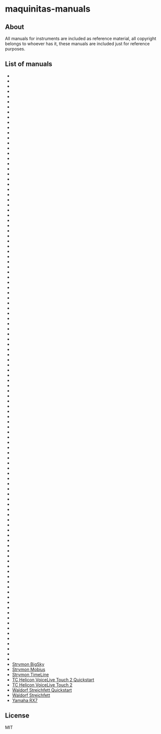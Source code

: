 # maquinitas-manuals

## About

All manuals for instruments are included as reference material, all copyright belongs to whoever has it, these manuals are included just for reference purposes.

## List of manuals

* [](/manuals/)
* [](/manuals/)
* [](/manuals/)
* [](/manuals/)
* [](/manuals/)
* [](/manuals/)
* [](/manuals/)
* [](/manuals/)
* [](/manuals/)
* [](/manuals/)
* [](/manuals/)
* [](/manuals/)
* [](/manuals/)
* [](/manuals/)
* [](/manuals/)
* [](/manuals/)
* [](/manuals/)
* [](/manuals/)
* [](/manuals/)
* [](/manuals/)
* [](/manuals/)
* [](/manuals/)
* [](/manuals/)
* [](/manuals/)
* [](/manuals/)
* [](/manuals/)
* [](/manuals/)
* [](/manuals/)
* [](/manuals/)
* [](/manuals/)
* [](/manuals/)
* [](/manuals/)
* [](/manuals/)
* [](/manuals/)
* [](/manuals/)
* [](/manuals/)
* [](/manuals/)
* [](/manuals/)
* [](/manuals/)
* [](/manuals/)
* [](/manuals/)
* [](/manuals/)
* [](/manuals/)
* [](/manuals/)
* [](/manuals/)
* [](/manuals/)
* [](/manuals/)
* [](/manuals/)
* [](/manuals/)
* [](/manuals/)
* [](/manuals/)
* [](/manuals/)
* [](/manuals/)
* [](/manuals/)
* [](/manuals/)
* [](/manuals/)
* [](/manuals/)
* [](/manuals/)
* [](/manuals/)
* [](/manuals/)
* [](/manuals/)
* [](/manuals/)
* [](/manuals/)
* [](/manuals/)
* [](/manuals/)
* [](/manuals/)
* [](/manuals/)
* [](/manuals/)
* [](/manuals/)
* [](/manuals/)
* [](/manuals/)
* [](/manuals/)
* [](/manuals/)
* [](/manuals/)
* [](/manuals/)
* [](/manuals/)
* [](/manuals/)
* [](/manuals/)
* [](/manuals/)
* [](/manuals/)
* [](/manuals/)
* [](/manuals/)
* [](/manuals/)
* [](/manuals/)
* [](/manuals/)
* [](/manuals/)
* [](/manuals/)
* [](/manuals/)
* [](/manuals/)
* [](/manuals/)
* [](/manuals/)
* [](/manuals/)
* [](/manuals/)
* [](/manuals/)
* [](/manuals/)
* [](/manuals/)
* [](/manuals/)
* [](/manuals/)
* [](/manuals/)
* [](/manuals/)
* [](/manuals/)
* [](/manuals/)
* [](/manuals/)
* [](/manuals/)
* [](/manuals/)
* [](/manuals/)
* [](/manuals/)
* [](/manuals/)
* [](/manuals/)
* [](/manuals/)
* [](/manuals/)
* [](/manuals/)
* [](/manuals/)
* [](/manuals/)
* [Strymon BigSky](/manuals/strymon-bigsky.pdf)
* [Strymon Mobius](/manuals/strymon-mobius.pdf)
* [Strymon TimeLine](/manuals/strymon-timeline.pdf)
* [TC Helicon VoiceLive Touch 2 Quickstart](/manuals/tc-helicon-voicelive-touch-2-quickstart.pdf)
* [TC Helicon VoiceLive Touch 2](/manuals/tc-helicon-voicelive-touch-2.pdf)
* [Waldorf Streichfett Quickstart](/manuals/waldorf-streichfett-quickstart.pdf)
* [Waldorf Streichfett](/manuals/waldorf-streichfett.pdf)
* [Yamaha RX7](/manuals/yamaha-rx7.pdf)

## License
MIT
